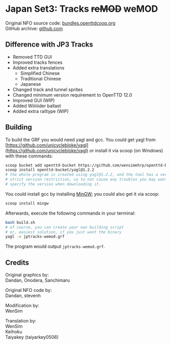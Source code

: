 # Japan Set3: Tracks ~~reMOD~~ weMOD

Original NFO source code: [bundles.openttdcoop.org](https://bundles.openttdcoop.org/jptracks/nightlies/LATEST/)\
GitHub archive: [github.com](https://github.com/WenSimEHRP/jptracks-5867-source)

## Difference with JP3 Tracks

- Removed TTD GUI
- Improved tracks fences
- Added extra translations
  - Simplified Chinese
  - Traditional Chinese
  - Japanese
- Changed track and tunnel sprites
- Changed minimum version requirement to OpenTTD 12.0
- Improved GUI (WIP)
- Added Wiiiiiider ballast
- Added extra railtype (WIP)

## Building

To build the GRF you would need yagl and gcc. You could get yagl from [https://github.com/unicyclebloke/yagl](https://github.com/unicyclebloke/yagl) or install it via scoop (on Windows) with these commands:

```bash
scoop bucket add openttd-bucket https://github.com/wensimehrp/openttd-bucket
scoop install openttd-bucket/yagl@1.2.2
# the whole program is created using yagl@1.2.2, and the tool has a very
# strict version restriction, so to not cause any troubles you may want to
# specify the version when downloading it.
```

You could install gcc by installing [MinGW](https://www.mingw-w64.org/); you could also get it via scoop:

```bash
scoop install mingw
```

Afterwards, execute the following commands in your terminal:

```bash
bash build.sh
# of course, you can create your own building script
# or, easiest solution, if you just want the binary
yagl -e jptracks-wemod.grf
```

The program would output `jptracks-wemod.grf`.

## Credits

Original graphics by:\
Dandan, Onodera, Sanchimaru

Original NFO code by:\
Dandan, stevenh

Modification by:\
WenSim

Translation by:\
WenSim\
Keihoku\
Taiyakey (taiyarkey0508)

